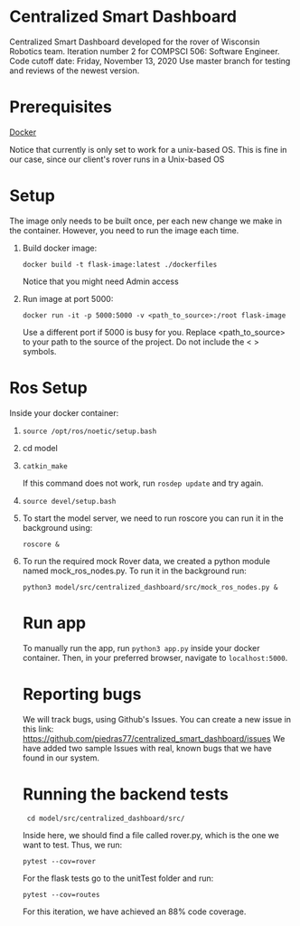 # Centralized Smart Dashboard
Centralized Smart Dashboard developed for the rover of Wisconsin Robotics team. 
Iteration number 2 for COMPSCI 506: Software Engineer. 
Code cutoff date: Friday, November 13, 2020
Use master branch for testing and reviews of the newest version.

# Prerequisites
[Docker](https://docs.docker.com/get-started)


Notice that currently is only set to work for a unix-based OS. This is fine in our case, since our client's rover runs in a Unix-based OS

# Setup 
The image only needs to be built once, per each new change we make in the container. However, you need to run the image each time.
<ol>
<li> Build docker image: 

```
docker build -t flask-image:latest ./dockerfiles
```
Notice that you might need Admin access
<li> Run image at port 5000:

```
docker run -it -p 5000:5000 -v <path_to_source>:/root flask-image
```
Use a different port if 5000 is busy for you. Replace <path_to_source> to your path to the source of the project. Do not include the < > symbols.

</ol>

# Ros Setup

Inside your docker container: 

<ol>
<li>

```
source /opt/ros/noetic/setup.bash
```

<li> cd model
<li>
  
```
catkin_make
```
If this command does not work, run ```rosdep update``` and try again.
<li> 

```
source devel/setup.bash
```

<li>
To start the model server, we need to run roscore you can run it in the background using:

```
roscore &
```

<li>
 To run the required mock Rover data, we created a python module named mock_ros_nodes.py. To run it in the background run:
  
  ```
  python3 model/src/centralized_dashboard/src/mock_ros_nodes.py & 
  ```

# Run app

To manually run the app, run ``` python3 app.py ``` inside your docker container. Then, in your preferred browser, navigate to ```localhost:5000```.

# Reporting bugs

We will track bugs, using Github's Issues. You can create a new issue in this link: https://github.com/piedras77/centralized_smart_dashboard/issues
We have added two sample Issues with real, known bugs that we have found in our system. 
  
# Running the backend tests
```
 cd model/src/centralized_dashboard/src/
```

Inside here, we should find a file called rover.py, which is the one we want to test. Thus, we run:
```
pytest --cov=rover
```

For the flask tests go to the unitTest folder and run:

```
pytest --cov=routes
```

For this iteration, we have achieved an 88% code coverage. 
</ol>
